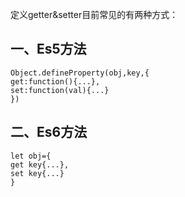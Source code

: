 定义getter&setter目前常见的有两种方式：
## 一、Es5方法
 ```
Object.defineProperty(obj,key,{
get:function(){...},
set:function(val){...}
})
```
## 二、Es6方法
``` 
let obj={
get key{...},
set key{...}
}
```
